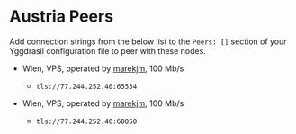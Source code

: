 # Austria Peers

Add connection strings from the below list to the `Peers: []` section of your
Yggdrasil configuration file to peer with these nodes.

* Wien, VPS, operated by [marekjm](https://github.com/marekjm), 100 Mb/s
  * `tls://77.244.252.40:65534`

* Wien, VPS, operated by [marekjm](https://github.com/marekjm), 100 Mb/s
  * `tls://77.244.252.40:60050`
